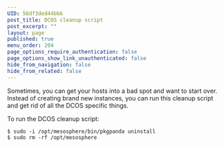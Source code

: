 ```yaml
---
UID: 56df3ded44bb6
post_title: DCOS cleanup script
post_excerpt: ""
layout: page
published: true
menu_order: 204
page_options_require_authentication: false
page_options_show_link_unauthenticated: false
hide_from_navigation: false
hide_from_related: false
---
```

<p>Sometimes, you can get your hosts into a bad spot and want to start over. Instead of creating brand new instances, you can run this cleanup script and get rid of all the DCOS specific things.</p>

<p>To run the DCOS cleanup script:</p>

<pre><code>$ sudo -i /opt/mesosphere/bin/pkgpanda uninstall
$ sudo rm -rf /opt/mesosphere
</code></pre>